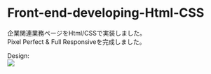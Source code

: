 # Front-end-developing-Html-CSS
企業関連業務ページをHtml/CSSで実装しました。<br>
Pixel Perfect &amp; Full Responsiveを完成しました。<br>

Design: <br>
<img src="assets/background.png"/>
